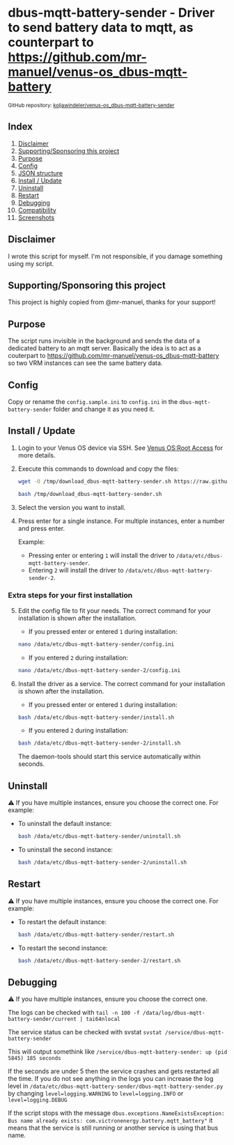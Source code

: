 # dbus-mqtt-battery-sender - Driver to send battery data to mqtt, as counterpart to https://github.com/mr-manuel/venus-os_dbus-mqtt-battery

<small>GitHub repository: [koljawindeler/venus-os_dbus-mqtt-battery-sender](https://github.com/koljawindeler/venus-os_dbus-mqtt-battery-sender)</small>

## Index

1. [Disclaimer](#disclaimer)
1. [Supporting/Sponsoring this project](#supportingsponsoring-this-project)
1. [Purpose](#purpose)
1. [Config](#config)
1. [JSON structure](#json-structure)
1. [Install / Update](#install--update)
1. [Uninstall](#uninstall)
1. [Restart](#restart)
1. [Debugging](#debugging)
1. [Compatibility](#compatibility)
1. [Screenshots](#screenshots)


## Disclaimer

I wrote this script for myself. I'm not responsible, if you damage something using my script.


## Supporting/Sponsoring this project

This project is highly copied from @mr-manuel, thanks for your support!

## Purpose

The script runs invisible in the background and sends the data of a dedicated battery to an mqtt server. 
Basically the idea is to act as a couterpart to https://github.com/mr-manuel/venus-os_dbus-mqtt-battery so two VRM instances can see the same battery data.


## Config

Copy or rename the `config.sample.ini` to `config.ini` in the `dbus-mqtt-battery-sender` folder and change it as you need it.


## Install / Update

1. Login to your Venus OS device via SSH. See [Venus OS:Root Access](https://www.victronenergy.com/live/ccgx:root_access#root_access) for more details.

2. Execute this commands to download and copy the files:

    ```bash
    wget -O /tmp/download_dbus-mqtt-battery-sender.sh https://raw.githubusercontent.com/koljawindeler/venus-os_dbus-mqtt-battery-sender/master/download.sh

    bash /tmp/download_dbus-mqtt-battery-sender.sh
    ```

3. Select the version you want to install.

4. Press enter for a single instance. For multiple instances, enter a number and press enter.

    Example:

    - Pressing enter or entering `1` will install the driver to `/data/etc/dbus-mqtt-battery-sender`.
    - Entering `2` will install the driver to `/data/etc/dbus-mqtt-battery-sender-2`.

### Extra steps for your first installation

5. Edit the config file to fit your needs. The correct command for your installation is shown after the installation.

    - If you pressed enter or entered `1` during installation:
    ```bash
    nano /data/etc/dbus-mqtt-battery-sender/config.ini
    ```

    - If you entered `2` during installation:
    ```bash
    nano /data/etc/dbus-mqtt-battery-sender-2/config.ini
    ```

6. Install the driver as a service. The correct command for your installation is shown after the installation.

    - If you pressed enter or entered `1` during installation:
    ```bash
    bash /data/etc/dbus-mqtt-battery-sender/install.sh
    ```

    - If you entered `2` during installation:
    ```bash
    bash /data/etc/dbus-mqtt-battery-sender-2/install.sh
    ```

    The daemon-tools should start this service automatically within seconds.

## Uninstall

⚠️ If you have multiple instances, ensure you choose the correct one. For example:

- To uninstall the default instance:
    ```bash
    bash /data/etc/dbus-mqtt-battery-sender/uninstall.sh
    ```

- To uninstall the second instance:
    ```bash
    bash /data/etc/dbus-mqtt-battery-sender-2/uninstall.sh
    ```

## Restart

⚠️ If you have multiple instances, ensure you choose the correct one. For example:

- To restart the default instance:
    ```bash
    bash /data/etc/dbus-mqtt-battery-sender/restart.sh
    ```

- To restart the second instance:
    ```bash
    bash /data/etc/dbus-mqtt-battery-sender-2/restart.sh
    ```

## Debugging

⚠️ If you have multiple instances, ensure you choose the correct one.

The logs can be checked with `tail -n 100 -f /data/log/dbus-mqtt-battery-sender/current | tai64nlocal`

The service status can be checked with svstat `svstat /service/dbus-mqtt-battery-sender`

This will output somethink like `/service/dbus-mqtt-battery-sender: up (pid 5845) 185 seconds`

If the seconds are under 5 then the service crashes and gets restarted all the time. If you do not see anything in the logs you can increase the log level in `/data/etc/dbus-mqtt-battery-sender/dbus-mqtt-battery-sender.py` by changing `level=logging.WARNING` to `level=logging.INFO` or `level=logging.DEBUG`

If the script stops with the message `dbus.exceptions.NameExistsException: Bus name already exists: com.victronenergy.battery.mqtt_battery"` it means that the service is still running or another service is using that bus name.


